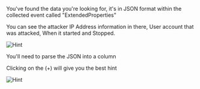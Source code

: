 You've found the data you're looking for, it's in JSON format within the collected event called "ExtendedProperties"

You can see the attacker IP Address information in there, User account that was attacked, When it started and Stopped.

![Hint](https://github.com/chboeh/MsftEntropy/blob/master/Training/Pictures/Hint_Data3.png)

You'll need to parse the JSON into a column

Clicking on the (+) will give you the best hint

![Hint](https://github.com/chboeh/MsftEntropy/blob/master/Training/Pictures/Hint_Data4.png)